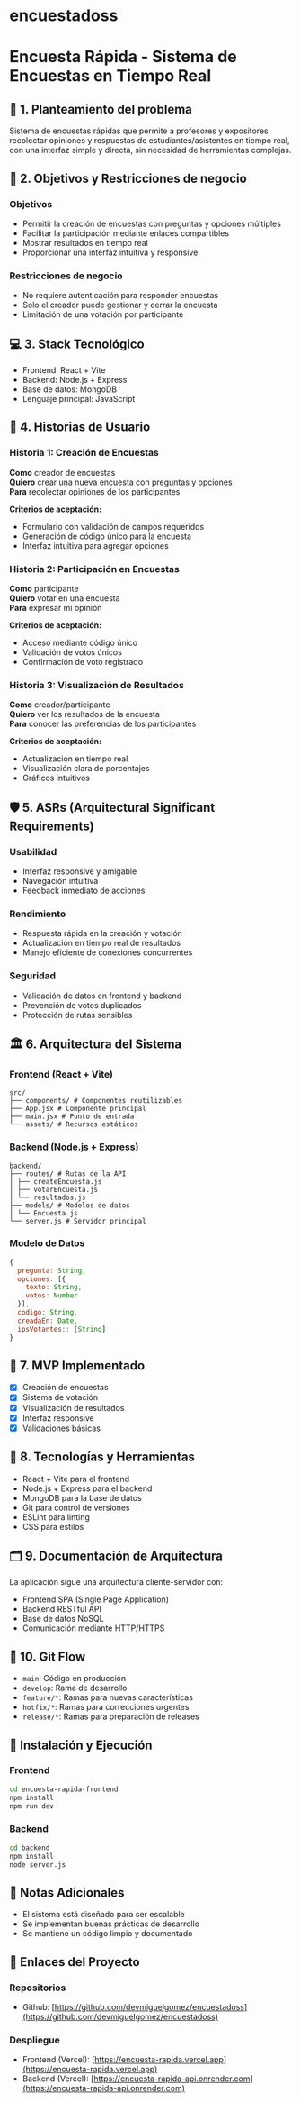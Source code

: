 # encuestadoss

# Encuesta Rápida - Sistema de Encuestas en Tiempo Real

## 📌 1. Planteamiento del problema
Sistema de encuestas rápidas que permite a profesores y expositores recolectar opiniones y respuestas de estudiantes/asistentes en tiempo real, con una interfaz simple y directa, sin necesidad de herramientas complejas.

## 🎯 2. Objetivos y Restricciones de negocio

### Objetivos
- Permitir la creación de encuestas con preguntas y opciones múltiples
- Facilitar la participación mediante enlaces compartibles
- Mostrar resultados en tiempo real
- Proporcionar una interfaz intuitiva y responsive

### Restricciones de negocio
- No requiere autenticación para responder encuestas
- Solo el creador puede gestionar y cerrar la encuesta
- Limitación de una votación por participante

## 💻 3. Stack Tecnológico
- Frontend: React + Vite
- Backend: Node.js + Express
- Base de datos: MongoDB
- Lenguaje principal: JavaScript

## 🧾 4. Historias de Usuario

### Historia 1: Creación de Encuestas
**Como** creador de encuestas  
**Quiero** crear una nueva encuesta con preguntas y opciones  
**Para** recolectar opiniones de los participantes

**Criterios de aceptación:**
- Formulario con validación de campos requeridos
- Generación de código único para la encuesta
- Interfaz intuitiva para agregar opciones

### Historia 2: Participación en Encuestas
**Como** participante  
**Quiero** votar en una encuesta  
**Para** expresar mi opinión

**Criterios de aceptación:**
- Acceso mediante código único
- Validación de votos únicos
- Confirmación de voto registrado

### Historia 3: Visualización de Resultados
**Como** creador/participante  
**Quiero** ver los resultados de la encuesta  
**Para** conocer las preferencias de los participantes

**Criterios de aceptación:**
- Actualización en tiempo real
- Visualización clara de porcentajes
- Gráficos intuitivos

## 🛡️ 5. ASRs (Arquitectural Significant Requirements)

### Usabilidad
- Interfaz responsive y amigable
- Navegación intuitiva
- Feedback inmediato de acciones

### Rendimiento
- Respuesta rápida en la creación y votación
- Actualización en tiempo real de resultados
- Manejo eficiente de conexiones concurrentes

### Seguridad
- Validación de datos en frontend y backend
- Prevención de votos duplicados
- Protección de rutas sensibles

## 🏛️ 6. Arquitectura del Sistema

### Frontend (React + Vite)

```
src/
├── components/ # Componentes reutilizables
├── App.jsx # Componente principal
├── main.jsx # Punto de entrada
└── assets/ # Recursos estáticos
```

### Backend (Node.js + Express)

```
backend/
├── routes/ # Rutas de la API
│ ├── createEncuesta.js
│ ├── votarEncuesta.js
│ └── resultados.js
├── models/ # Modelos de datos
│ └── Encuesta.js
└── server.js # Servidor principal
```

### Modelo de Datos
```javascript
{
  pregunta: String,
  opciones: [{
    texto: String,
    votos: Number
  }],
  codigo: String,
  creadaEn: Date,
  ipsVotantes:: [String]
}
```

## 🚀 7. MVP Implementado
- [x] Creación de encuestas
- [x] Sistema de votación
- [x] Visualización de resultados
- [x] Interfaz responsive
- [x] Validaciones básicas

## 🧰 8. Tecnologías y Herramientas
- React + Vite para el frontend
- Node.js + Express para el backend
- MongoDB para la base de datos
- Git para control de versiones
- ESLint para linting
- CSS para estilos

## 🗂️ 9. Documentación de Arquitectura
La aplicación sigue una arquitectura cliente-servidor con:
- Frontend SPA (Single Page Application)
- Backend RESTful API
- Base de datos NoSQL
- Comunicación mediante HTTP/HTTPS

## 🌱 10. Git Flow
- `main`: Código en producción
- `develop`: Rama de desarrollo
- `feature/*`: Ramas para nuevas características
- `hotfix/*`: Ramas para correcciones urgentes
- `release/*`: Ramas para preparación de releases

## 🚀 Instalación y Ejecución

### Frontend
```bash
cd encuesta-rapida-frontend
npm install
npm run dev
```

### Backend
```bash
cd backend
npm install
node server.js
```

## 📝 Notas Adicionales
- El sistema está diseñado para ser escalable
- Se implementan buenas prácticas de desarrollo
- Se mantiene un código limpio y documentado

## 🔗 Enlaces del Proyecto

### Repositorios
- Github: [https://github.com/devmiguelgomez/encuestadoss](https://github.com/devmiguelgomez/encuestadoss)

### Despliegue
- Frontend (Vercel): [https://encuesta-rapida.vercel.app](https://encuesta-rapida.vercel.app)
- Backend (Vercel): [https://encuesta-rapida-api.onrender.com](https://encuesta-rapida-api.onrender.com)

